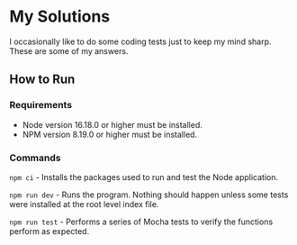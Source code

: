 # My Solutions

I occasionally like to do some coding tests just to keep my mind sharp. These are some of my answers.

## How to Run

### Requirements

-   Node version 16.18.0 or higher must be installed.
-   NPM version 8.19.0 or higher must be installed.

### Commands

`npm ci` - Installs the packages used to run and test the Node application.

`npm run dev` - Runs the program. Nothing should happen unless some tests were installed at the root level index file.

`npm run test` - Performs a series of Mocha tests to verify the functions perform as expected.
